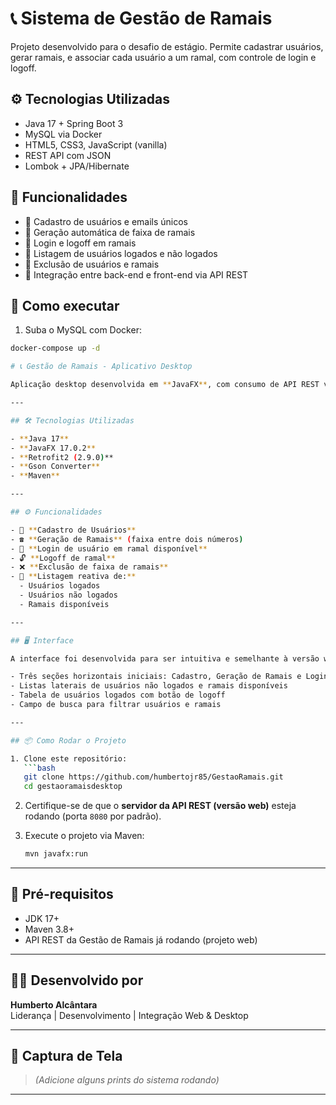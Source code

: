 # 📞 Sistema de Gestão de Ramais

Projeto desenvolvido para o desafio de estágio. Permite cadastrar usuários, gerar ramais, e associar cada usuário a um ramal, com controle de login e logoff.

## ⚙️ Tecnologias Utilizadas

- Java 17 + Spring Boot 3
- MySQL via Docker
- HTML5, CSS3, JavaScript (vanilla)
- REST API com JSON
- Lombok + JPA/Hibernate

## 🔧 Funcionalidades

- 📌 Cadastro de usuários e emails únicos
- 🔢 Geração automática de faixa de ramais
- 🔄 Login e logoff em ramais
- 🧾 Listagem de usuários logados e não logados
- 🧹 Exclusão de usuários e ramais
- 🔗 Integração entre back-end e front-end via API REST

## 🚀 Como executar

1. Suba o MySQL com Docker:
```bash
docker-compose up -d

# 📞 Gestão de Ramais - Aplicativo Desktop

Aplicação desktop desenvolvida em **JavaFX**, com consumo de API REST via **Retrofit2**, para a gestão de ramais de usuários em uma empresa. Projeto em evolução 🚀

---

## 🛠️ Tecnologias Utilizadas

- **Java 17**
- **JavaFX 17.0.2**
- **Retrofit2 (2.9.0)**
- **Gson Converter**
- **Maven**

---

## ⚙️ Funcionalidades

- 👤 **Cadastro de Usuários**
- ☎️ **Geração de Ramais** (faixa entre dois números)
- 🔗 **Login de usuário em ramal disponível**
- 🔓 **Logoff de ramal**
- ❌ **Exclusão de faixa de ramais**
- 🧾 **Listagem reativa de:**
  - Usuários logados
  - Usuários não logados
  - Ramais disponíveis

---

## 🖥️ Interface

A interface foi desenvolvida para ser intuitiva e semelhante à versão web:

- Três seções horizontais iniciais: Cadastro, Geração de Ramais e Login
- Listas laterais de usuários não logados e ramais disponíveis
- Tabela de usuários logados com botão de logoff
- Campo de busca para filtrar usuários e ramais

---

## 📦 Como Rodar o Projeto

1. Clone este repositório:
   ```bash
   git clone https://github.com/humbertojr85/GestaoRamais.git
   cd gestaoramaisdesktop
   ```

2. Certifique-se de que o **servidor da API REST (versão web)** esteja rodando (porta `8080` por padrão).

3. Execute o projeto via Maven:
   ```bash
   mvn javafx:run
   ```

---

## 🧪 Pré-requisitos

- JDK 17+
- Maven 3.8+
- API REST da Gestão de Ramais já rodando (projeto web)

---

## 👨‍💻 Desenvolvido por

**Humberto Alcântara**  
Liderança | Desenvolvimento | Integração Web & Desktop

---

## 📸 Captura de Tela

> _(Adicione alguns prints do sistema rodando)_

---
